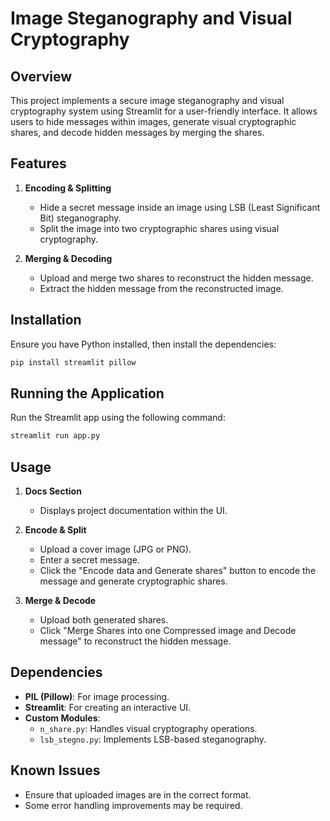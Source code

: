 # Image Steganography and Visual Cryptography

## Overview
This project implements a secure image steganography and visual cryptography system using Streamlit for a user-friendly interface. It allows users to hide messages within images, generate visual cryptographic shares, and decode hidden messages by merging the shares.

## Features
1. **Encoding & Splitting**
   - Hide a secret message inside an image using LSB (Least Significant Bit) steganography.
   - Split the image into two cryptographic shares using visual cryptography.

2. **Merging & Decoding**
   - Upload and merge two shares to reconstruct the hidden message.
   - Extract the hidden message from the reconstructed image.


## Installation
Ensure you have Python installed, then install the dependencies:
```bash
pip install streamlit pillow
```

## Running the Application
Run the Streamlit app using the following command:
```bash
streamlit run app.py
```

## Usage
1. **Docs Section**
   - Displays project documentation within the UI.

2. **Encode & Split**
   - Upload a cover image (JPG or PNG).
   - Enter a secret message.
   - Click the "Encode data and Generate shares" button to encode the message and generate cryptographic shares.

3. **Merge & Decode**
   - Upload both generated shares.
   - Click "Merge Shares into one Compressed image and Decode message" to reconstruct the hidden message.

## Dependencies
- **PIL (Pillow)**: For image processing.
- **Streamlit**: For creating an interactive UI.
- **Custom Modules**:
  - `n_share.py`: Handles visual cryptography operations.
  - `lsb_stegno.py`: Implements LSB-based steganography.

## Known Issues
- Ensure that uploaded images are in the correct format.
- Some error handling improvements may be required.
